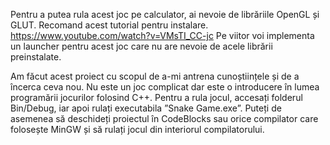 Pentru a putea rula acest joc pe calculator, ai nevoie de librăriile OpenGL și GLUT. Recomand acest tutorial pentru instalare.
https://www.youtube.com/watch?v=VMsTI_CC-jc
Pe viitor voi implementa un launcher pentru acest joc care nu are nevoie de acele librării preinstalate.

Am făcut acest proiect cu scopul de a-mi antrena cunoștiințele și de a încerca ceva nou. Nu este un joc complicat dar este o introducere în lumea programării jocurilor folosind C++.
Pentru a rula jocul, accesați folderul Bin/Debug, iar apoi rulați executabila ”Snake Game.exe”. Puteți de asemenea să deschideți proiectul în CodeBlocks sau orice compilator care folosește MinGW și să rulați jocul din interiorul compilatorului.
